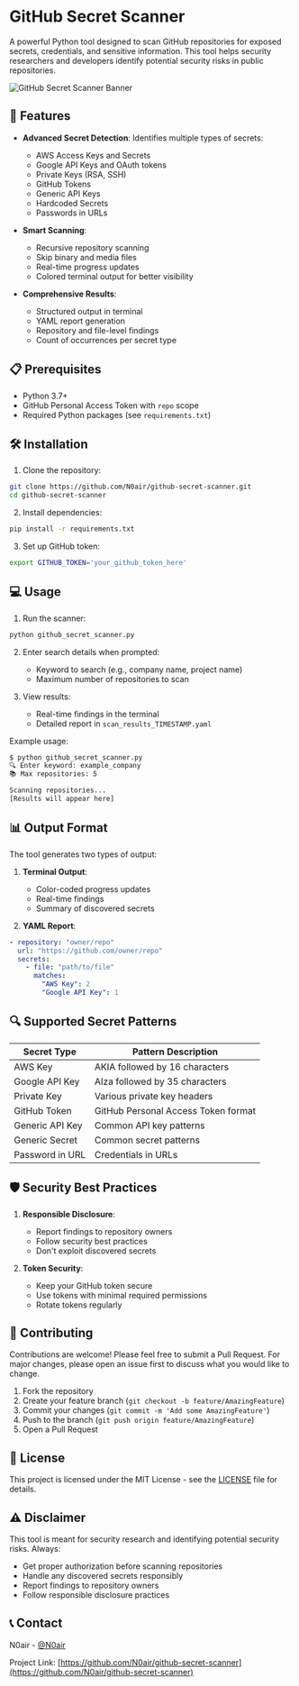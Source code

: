 # GitHub Secret Scanner

A powerful Python tool designed to scan GitHub repositories for exposed secrets, credentials, and sensitive information. This tool helps security researchers and developers identify potential security risks in public repositories.

![GitHub Secret Scanner Banner](docs/banner.png)

## 🚀 Features

- **Advanced Secret Detection**: Identifies multiple types of secrets:
  - AWS Access Keys and Secrets
  - Google API Keys and OAuth tokens
  - Private Keys (RSA, SSH)
  - GitHub Tokens
  - Generic API Keys
  - Hardcoded Secrets
  - Passwords in URLs

- **Smart Scanning**:
  - Recursive repository scanning
  - Skip binary and media files
  - Real-time progress updates
  - Colored terminal output for better visibility

- **Comprehensive Results**:
  - Structured output in terminal
  - YAML report generation
  - Repository and file-level findings
  - Count of occurrences per secret type

## 📋 Prerequisites

- Python 3.7+
- GitHub Personal Access Token with `repo` scope
- Required Python packages (see `requirements.txt`)

## 🛠️ Installation

1. Clone the repository:
```bash
git clone https://github.com/N0air/github-secret-scanner.git
cd github-secret-scanner
```

2. Install dependencies:
```bash
pip install -r requirements.txt
```

3. Set up GitHub token:
```bash
export GITHUB_TOKEN='your_github_token_here'
```

## 💻 Usage

1. Run the scanner:
```bash
python github_secret_scanner.py
```

2. Enter search details when prompted:
   - Keyword to search (e.g., company name, project name)
   - Maximum number of repositories to scan

3. View results:
   - Real-time findings in the terminal
   - Detailed report in `scan_results_TIMESTAMP.yaml`

Example usage:
```bash
$ python github_secret_scanner.py
🔍 Enter keyword: example_company
📚 Max repositories: 5

Scanning repositories...
[Results will appear here]
```

## 📊 Output Format

The tool generates two types of output:

1. **Terminal Output**:
   - Color-coded progress updates
   - Real-time findings
   - Summary of discovered secrets

2. **YAML Report**:
```yaml
- repository: "owner/repo"
  url: "https://github.com/owner/repo"
  secrets:
    - file: "path/to/file"
      matches:
        "AWS Key": 2
        "Google API Key": 1
```

## 🔍 Supported Secret Patterns

| Secret Type | Pattern Description |
|-------------|-------------------|
| AWS Key | AKIA followed by 16 characters |
| Google API Key | AIza followed by 35 characters |
| Private Key | Various private key headers |
| GitHub Token | GitHub Personal Access Token format |
| Generic API Key | Common API key patterns |
| Generic Secret | Common secret patterns |
| Password in URL | Credentials in URLs |

## 🛡️ Security Best Practices

1. **Responsible Disclosure**:
   - Report findings to repository owners
   - Follow security best practices
   - Don't exploit discovered secrets

2. **Token Security**:
   - Keep your GitHub token secure
   - Use tokens with minimal required permissions
   - Rotate tokens regularly

## 🤝 Contributing

Contributions are welcome! Please feel free to submit a Pull Request. For major changes, please open an issue first to discuss what you would like to change.

1. Fork the repository
2. Create your feature branch (`git checkout -b feature/AmazingFeature`)
3. Commit your changes (`git commit -m 'Add some AmazingFeature'`)
4. Push to the branch (`git push origin feature/AmazingFeature`)
5. Open a Pull Request

## 📝 License

This project is licensed under the MIT License - see the [LICENSE](LICENSE) file for details.

## ⚠️ Disclaimer

This tool is meant for security research and identifying potential security risks. Always:
- Get proper authorization before scanning repositories
- Handle any discovered secrets responsibly
- Report findings to repository owners
- Follow responsible disclosure practices

## 📞 Contact

N0air - [@N0air](https://github.com/N0air)

Project Link: [https://github.com/N0air/github-secret-scanner](https://github.com/N0air/github-secret-scanner) 
